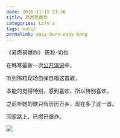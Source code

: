 ```yaml
---
date: 2016-11-15 21:36
title: 易燃易爆炸
categories: Life's
tags: music
permalink: easy-burn-easy-bang
---
```


《易燃易爆炸》 陈粒-如也

在韩寒最新一次[公开演讲](http://www.iqiyi.com/v_19rrlrask0.html)中，

听到陈粒现场自弹自唱这首歌，

本能的觉得特别，感到喜欢，所以特别喜欢。

之前听她的歌只有历历万乡，现在多了这一首。

回家路上，已燃已爆炸。

![](http://ww3.sinaimg.cn/large/006tNbRwgw1f9t1psg0w2j31kw0x6tj9.jpg)

